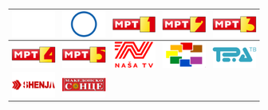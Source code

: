 | ![](https://raw.githubusercontent.com/RevGear/logo/master/Countries/MK/AlfaTV.png)| ![](https://raw.githubusercontent.com/RevGear/logo/master/Countries/MK/Kanal5.png)| ![](https://raw.githubusercontent.com/RevGear/logo/master/Countries/MK/MRT1.png)| ![](https://raw.githubusercontent.com/RevGear/logo/master/Countries/MK/MRT2.png)| ![](https://raw.githubusercontent.com/RevGear/logo/master/Countries/MK/MRT3.png)| 
|:---:|:---:|:---:|:---:|:---:| 
| ![](https://raw.githubusercontent.com/RevGear/logo/master/Countries/MK/MRT4.png)| ![](https://raw.githubusercontent.com/RevGear/logo/master/Countries/MK/MRT5.png)| ![](https://raw.githubusercontent.com/RevGear/logo/master/Countries/MK/NasaTV.png)| ![](https://raw.githubusercontent.com/RevGear/logo/master/Countries/MK/Sitel.png)| ![](https://raw.githubusercontent.com/RevGear/logo/master/Countries/MK/TeraTV.png)| 
| ![](https://raw.githubusercontent.com/RevGear/logo/master/Countries/MK/TVShenja.png)| ![](https://raw.githubusercontent.com/RevGear/logo/master/Countries/MK/TVSonce.png) | 
